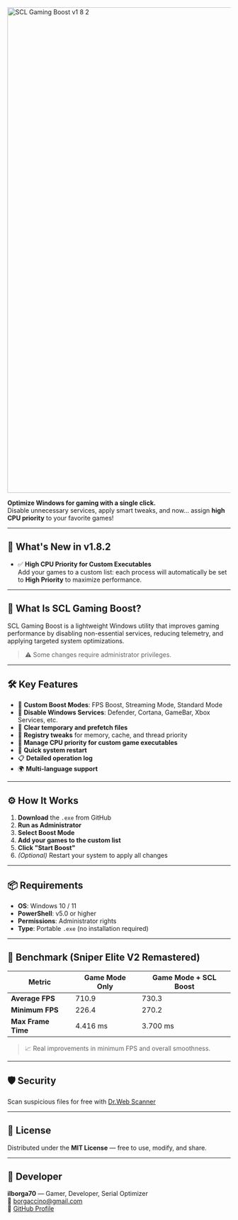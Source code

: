 <img width="1913" height="1094" alt="SCL Gaming Boost v1 8 2" src="https://github.com/user-attachments/assets/cd28a4a6-a6bb-4b88-9b7c-6dc095d0cd4a" />


**Optimize Windows for gaming with a single click.**  
Disable unnecessary services, apply smart tweaks, and now... assign **high CPU priority** to your favorite games!

---

## 🚀 What's New in v1.8.2

- ✅ **High CPU Priority for Custom Executables**  
  Add your games to a custom list: each process will automatically be set to **High Priority** to maximize performance.

---

## 🧠 What Is SCL Gaming Boost?

SCL Gaming Boost is a lightweight Windows utility that improves gaming performance by disabling non-essential services, reducing telemetry, and applying targeted system optimizations.

> ⚠️ Some changes require administrator privileges.

---

## 🛠️ Key Features

- 🎯 **Custom Boost Modes**: FPS Boost, Streaming Mode, Standard Mode  
- 🧩 **Disable Windows Services**: Defender, Cortana, GameBar, Xbox Services, etc.  
- 🧹 **Clear temporary and prefetch files**  
- 🧬 **Registry tweaks** for memory, cache, and thread priority  
- 🧠 **Manage CPU priority for custom game executables**  
- 🔄 **Quick system restart**  
- 📋 **Detailed operation log**  
- 🌍 **Multi-language support**

---

## ⚙️ How It Works

1. **Download** the `.exe` from GitHub  
2. **Run as Administrator**  
3. **Select Boost Mode**  
4. **Add your games to the custom list**  
5. **Click "Start Boost"**  
6. *(Optional)* Restart your system to apply all changes

---

## 📦 Requirements

- **OS**: Windows 10 / 11  
- **PowerShell**: v5.0 or higher  
- **Permissions**: Administrator rights  
- **Type**: Portable `.exe` (no installation required)

---

## 🧪 Benchmark (Sniper Elite V2 Remastered)

| Metric                | Game Mode Only | Game Mode + SCL Boost |
|----------------------|----------------|------------------------|
| **Average FPS**      | 710.9          | 730.3                  |
| **Minimum FPS**      | 226.4          | 270.2                  |
| **Max Frame Time**   | 4.416 ms       | 3.700 ms               |

> 📈 Real improvements in minimum FPS and overall smoothness.

---

## 🛡️ Security

Scan suspicious files for free with [Dr.Web Scanner](https://vms.drweb-av.it/scan_file/)

---

## 📜 License

Distributed under the **MIT License** — free to use, modify, and share.

---

## 👤 Developer

**ilborga70** — Gamer, Developer, Serial Optimizer  
📧 [borgaccino@gmail.com](mailto:borgaccino@gmail.com)  
🔗 [GitHub Profile](https://github.com/ilborga70)

